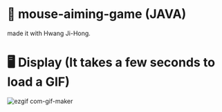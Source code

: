 # 🎯 mouse-aiming-game (JAVA)

made it with Hwang Ji-Hong.
&nbsp;
# 🖥 Display (It takes a few seconds to load a GIF)
![ezgif com-gif-maker](https://user-images.githubusercontent.com/56868605/179363847-0eb7fc94-0421-476c-ac7a-1553450b69fc.gif)
